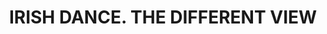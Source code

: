 ---
layout: gallery
title: IRISH DANCE. THE DIFFERENT VIEW
gallery:

- src: IMG_6952.jpg
  title: The fault
  width: 80
  height: 80
  media: Oil on canvas
  year: 2014

- src: IMG_6955.jpg
  title: Ukrainian eight
  width: 80
  height: 80
  media: Oil on canvas
  year: 2014

- src: IMG_6959.jpg
  title: Jealous 
  width: 60
  height: 60
  media: Oil on canvas
  year: 2014

- src: IMG_6960.jpg
  title: Portrait of a dancer
  width: 60
  height: 60
  media: Oil on canvas
  year: 2014

- src: IMG_6961.jpg
  title: Dancers
  width: 70
  height: 90
  media: Oil on canvas
  year: 2014

- src: IMG_6962.jpg
  title: Portrait of a dancer(2)
  width: 60
  height: 60
  media: Oil on canvas
  year: 2014

- src: IMG_6963.jpg
  title: Jumping
  width: 60
  height: 60
  media: Oil on canvas
  year: 2014

- src: IMG_6964.jpg
  title: The show
  width: 70
  height: 60
  media: Oil on canvas
  year: 2014

- src: IMG_6966.jpg
  title: Duo
  width: 90
  height: 70
  media: Oil on canvas
  year: 2014

- src: IMG_6967.jpg
  title: Training
  width: 90
  height: 70
  media: Oil on canvas
  year: 2014

 
---